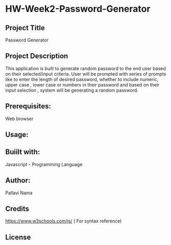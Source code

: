 # HW-Week2-Password-Generator

## Project Title

Password Generator

## Project Description

This application is built to generate random password to the end user based on their selected/input criteria. User will be prompted with series of prompts like to enter the length of desired password, whether to include numeric, upper case , lower case or numbers in their password and based on their input selection , system will be generating a random password.


## Prerequisites:
Web browser


## Usage:





## Buiilt with:
Javascript - Programming Language



## Author:
Pallavi Nama


## Credits

https://www.w3schools.com/js/ ( For syntax reference)

## License
